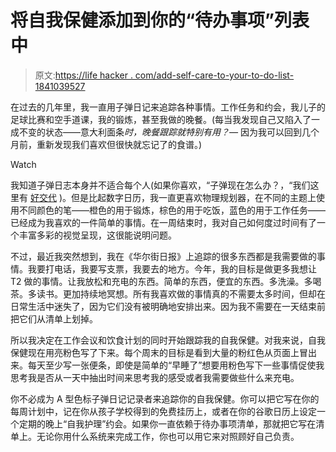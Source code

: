 # 将自我保健添加到你的“待办事项”列表中

> 原文:[https://life hacker . com/add-self-care-to-your-to-do-list-1841039527](https://lifehacker.com/add-self-care-to-your-to-do-list-1841039527)

在过去的几年里，我一直用子弹日记来追踪各种事情。工作任务和约会，我儿子的足球比赛和空手道课，我的锻炼，甚至我做的晚餐。(每当我发现自己又陷入了一成不变的状态——意大利面条*时，晚餐跟踪就特别有用？—* 因为我可以回到几个月前，重新发现我们喜欢但很快就忘记了的食谱。)

Watch

我知道子弹日志本身并不适合每个人(如果你喜欢，“子弹现在怎么办？，“我们这里有 [好交代](https://lifehacker.com/the-bullet-journal-minus-the-hype-is-actually-a-reall-1786382012) )。但是比起数字日历，我一直更喜欢物理规划器，在不同的主题上使用不同颜色的笔——橙色的用于锻炼，棕色的用于吃饭，蓝色的用于工作任务——已经成为我喜欢的一件简单的事情。在一周结束时，我对自己如何度过时间有了一个丰富多彩的视觉呈现，这很能说明问题。

不过，最近我突然想到，我在《华尔街日报》上追踪的很多东西都是我需要做的事情。我要打电话，我要写支票，我要去的地方。今年，我的目标是做更多我想让 T2 做的事情。让我放松和充电的东西。简单的东西，便宜的东西。多洗澡。多喝茶。多读书。更加持续地冥想。所有我喜欢做的事情真的不需要太多时间，但却在日常生活中迷失了，因为它们没有被明确地安排出来。因为我不需要在一天结束前把它们从清单上划掉。

所以我决定在工作会议和饮食计划的同时开始跟踪我的自我保健。对我来说，自我保健现在用亮粉色写了下来。每个周末的目标是看到大量的粉红色从页面上冒出来。每天至少写一张便条，即使是简单的“早睡了”想要用粉色写下一些事情促使我思考我是否从一天中抽出时间来思考我的感受或者我需要做些什么来充电。

你不必成为 A 型色标子弹日记记录者来追踪你的自我保健。你可以把它写在你的每周计划中，记在你从孩子学校得到的免费挂历上，或者在你的谷歌日历上设定一个定期的晚上“自我护理”约会。如果你一直依赖于待办事项清单，那就把它写在清单上。无论你用什么系统来完成工作，你也可以用它来对照顾好自己负责。